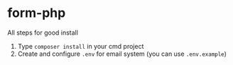 # form-php

All steps for good install
1. Type `composer install` in your cmd project
2. Create and configure `.env` for email system (you can use `.env.example`)